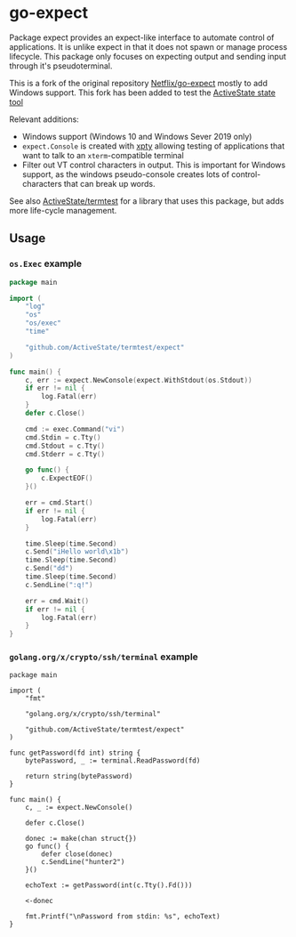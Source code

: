 # go-expect

Package expect provides an expect-like interface to automate control of applications. It is unlike expect in that it does not spawn or manage process lifecycle. This package only focuses on expecting output and sending input through it's pseudoterminal.

This is a fork of the original repository [Netflix/go-expect](https://github.com/Netflix/go-expect) mostly to add Windows support. This fork has been added to test the [ActiveState state tool](https://www.activestate.com/products/platform/state-tool/)

Relevant additions:

- Windows support (Windows 10 and Windows Sever 2019 only)
- `expect.Console` is created with [xpty](https://github.com/ActiveState/termtest/xpty) allowing testing of applications that want to talk to an `xterm`-compatible terminal
- Filter out VT control characters in output. This is important for Windows support, as the windows pseudo-console creates lots of control-characters that can break up words.

See also [ActiveState/termtest](https://github.com/ActiveState/termtest) for a library that uses this package, but adds more life-cycle management.

## Usage

### `os.Exec` example

```go
package main

import (
	"log"
	"os"
	"os/exec"
	"time"

	"github.com/ActiveState/termtest/expect"
)

func main() {
	c, err := expect.NewConsole(expect.WithStdout(os.Stdout))
	if err != nil {
		log.Fatal(err)
	}
	defer c.Close()

	cmd := exec.Command("vi")
	cmd.Stdin = c.Tty()
	cmd.Stdout = c.Tty()
	cmd.Stderr = c.Tty()

	go func() {
		c.ExpectEOF()
	}()

	err = cmd.Start()
	if err != nil {
		log.Fatal(err)
	}

	time.Sleep(time.Second)
	c.Send("iHello world\x1b")
	time.Sleep(time.Second)
	c.Send("dd")
	time.Sleep(time.Second)
	c.SendLine(":q!")

	err = cmd.Wait()
	if err != nil {
		log.Fatal(err)
	}
}
```

### `golang.org/x/crypto/ssh/terminal` example

```
package main

import (
	"fmt"

	"golang.org/x/crypto/ssh/terminal"

	"github.com/ActiveState/termtest/expect"
)

func getPassword(fd int) string {
	bytePassword, _ := terminal.ReadPassword(fd)

	return string(bytePassword)
}

func main() {
	c, _ := expect.NewConsole()

	defer c.Close()

	donec := make(chan struct{})
	go func() {
		defer close(donec)
		c.SendLine("hunter2")
	}()

	echoText := getPassword(int(c.Tty().Fd()))

	<-donec

	fmt.Printf("\nPassword from stdin: %s", echoText)
}
```
